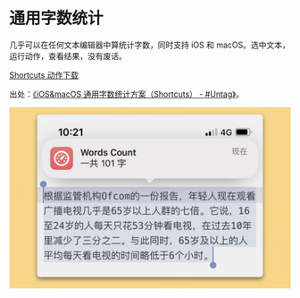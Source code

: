 # 通用字数统计

几乎可以在任何文本编辑器中算统计字数，同时支持 iOS 和 macOS。选中文本，运行动作，查看结果，没有废话。

[Shortcuts 动作下载](https://www.icloud.com/shortcuts/3db33550d1a0436f81f482f00fa9532f)

出处：[《iOS&macOS 通用字数统计方案（Shortcuts） - #Untag》](https://utgd.net/article/9439)。

![title](img.jpeg)